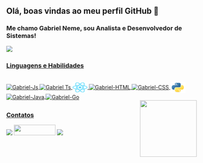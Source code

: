 ## Olá, boas vindas ao meu perfil GitHub 👋
### Me chamo Gabriel Neme, sou Analista e Desenvolvedor de Sistemas!

<div>
<a href="https://github.com/gabrielneme">
<img height="180em" src="https://github-readme-stats.vercel.app/api/top-langs/?username=gabrielneme&layout=compact&langs_count-16&theme=dark"/>
</div>

### Linguagens e Habilidades

<div style="display: inline_block"><br>
    <img align="center" alt="Gabriel-Js" height="30" width="40" src="https://cdn.jsdelivr.net/gh/devicons/devicon@latest/icons/javascript/javascript-original.svg">
    <img align="center" alt="Gabriel Ts" height="30" width="40" src="https://cdn.jsdelivr.net/gh/devicons/devicon@latest/icons/typescript/typescript-original.svg">
    <img align="center" alt="Gabriel-React" height="30" width="40" src="https://raw.githubusercontent.com/devicons/devicon/master/icons/react/react-original.svg">
    <img align="center" alt="Gabriel-HTML" height="30" width="40" src="https://cdn.jsdelivr.net/gh/devicons/devicon@latest/icons/html5/html5-original.svg">
    <img align="center" alt="Gabriel-CSS" height="30" width="40" src="https://cdn.jsdelivr.net/gh/devicons/devicon@latest/icons/css3/css3-original.svg">
    <img align="center" alt="Gabriel-Python" height="30" width="40" src="https://raw.githubusercontent.com/devicons/devicon/master/icons/python/python-original.svg">
    <img align="center" alt="Gabriel-Java" height="30" width="40" src="https://cdn.jsdelivr.net/gh/devicons/devicon@latest/icons/java/java-original.svg">
    <img align="center" alt="Gabriel-Go" height="30" width="40" src="https://cdn.jsdelivr.net/gh/devicons/devicon@latest/icons/go/go-original-wordmark.svg">
    </div>
    <img align="right" type="img.jpg" height="150" width="150" src="https://i.ibb.co/80bXyfZ/Designer-removebg-preview.png"/>

  ##

  ### Contatos
<div> 
  <a href="mailto:nemeegabriel@gmail.com"><img src="https://img.shields.io/badge/Gmail-D14836?style=for-the-badge&logo=gmail&logoColor=white" target="_blank"></a>
  <a href="https://www.linkedin.com/in/gabriel-neme-33645b268" target="_blank"><img src="https://i.ibb.co/hZ4McY9/Linkedin.png" style="width:110px; height:28px;"></a>
  <a href="https://instagram.com/gneme._" target="_blank"><img src="https://img.shields.io/badge/-Instagram-%23E4405F?style=for-the-badge&logo=instagram&logoColor=white" target="_blank"></a>
</div>                    

 ##
